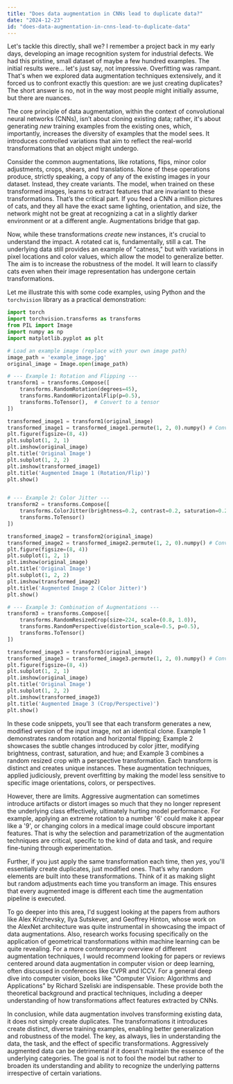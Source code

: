 ```yaml
---
title: "Does data augmentation in CNNs lead to duplicate data?"
date: "2024-12-23"
id: "does-data-augmentation-in-cnns-lead-to-duplicate-data"
---
```


Let's tackle this directly, shall we? I remember a project back in my early days, developing an image recognition system for industrial defects. We had this pristine, small dataset of maybe a few hundred examples. The initial results were… let's just say, not impressive. Overfitting was rampant. That's when we explored data augmentation techniques extensively, and it forced us to confront exactly this question: are we just creating duplicates? The short answer is no, not in the way most people might initially assume, but there are nuances.

The core principle of data augmentation, within the context of convolutional neural networks (CNNs), isn’t about cloning existing data; rather, it's about generating *new* training examples from the existing ones, which, importantly, increases the diversity of examples that the model sees. It introduces controlled variations that aim to reflect the real-world transformations that an object might undergo.

Consider the common augmentations, like rotations, flips, minor color adjustments, crops, shears, and translations. None of these operations produce, strictly speaking, a copy of any of the existing images in your dataset. Instead, they create variants. The model, when trained on these transformed images, learns to extract features that are invariant to these transformations. That’s the critical part. If you feed a CNN a million pictures of cats, and they all have the exact same lighting, orientation, and size, the network might not be great at recognizing a cat in a slightly darker environment or at a different angle. Augmentations bridge that gap.

Now, while these transformations *create* new instances, it's crucial to understand the impact. A rotated cat is, fundamentally, still a cat. The underlying data still provides an example of "catness," but with variations in pixel locations and color values, which allow the model to generalize better. The aim is to increase the robustness of the model. It will learn to classify cats even when their image representation has undergone certain transformations.

Let me illustrate this with some code examples, using Python and the `torchvision` library as a practical demonstration:

```python
import torch
import torchvision.transforms as transforms
from PIL import Image
import numpy as np
import matplotlib.pyplot as plt

# Load an example image (replace with your own image path)
image_path = 'example_image.jpg'
original_image = Image.open(image_path)

# --- Example 1: Rotation and Flipping ---
transform1 = transforms.Compose([
    transforms.RandomRotation(degrees=45),
    transforms.RandomHorizontalFlip(p=0.5),
    transforms.ToTensor(),  # Convert to a tensor
])

transformed_image1 = transform1(original_image)
transformed_image1 = transformed_image1.permute(1, 2, 0).numpy() # Convert from (C,H,W) to (H,W,C) for plotting
plt.figure(figsize=(8, 4))
plt.subplot(1, 2, 1)
plt.imshow(original_image)
plt.title('Original Image')
plt.subplot(1, 2, 2)
plt.imshow(transformed_image1)
plt.title('Augmented Image 1 (Rotation/Flip)')
plt.show()


# --- Example 2: Color Jitter ---
transform2 = transforms.Compose([
    transforms.ColorJitter(brightness=0.2, contrast=0.2, saturation=0.2, hue=0.1),
    transforms.ToTensor()
])

transformed_image2 = transform2(original_image)
transformed_image2 = transformed_image2.permute(1, 2, 0).numpy() # Convert from (C,H,W) to (H,W,C) for plotting
plt.figure(figsize=(8, 4))
plt.subplot(1, 2, 1)
plt.imshow(original_image)
plt.title('Original Image')
plt.subplot(1, 2, 2)
plt.imshow(transformed_image2)
plt.title('Augmented Image 2 (Color Jitter)')
plt.show()

# --- Example 3: Combination of Augmentations ---
transform3 = transforms.Compose([
    transforms.RandomResizedCrop(size=224, scale=(0.8, 1.0)),
    transforms.RandomPerspective(distortion_scale=0.5, p=0.5),
    transforms.ToTensor()
])

transformed_image3 = transform3(original_image)
transformed_image3 = transformed_image3.permute(1, 2, 0).numpy() # Convert from (C,H,W) to (H,W,C) for plotting
plt.figure(figsize=(8, 4))
plt.subplot(1, 2, 1)
plt.imshow(original_image)
plt.title('Original Image')
plt.subplot(1, 2, 2)
plt.imshow(transformed_image3)
plt.title('Augmented Image 3 (Crop/Perspective)')
plt.show()
```

In these code snippets, you’ll see that each transform generates a new, modified version of the input image, not an identical clone. Example 1 demonstrates random rotation and horizontal flipping; Example 2 showcases the subtle changes introduced by color jitter, modifying brightness, contrast, saturation, and hue; and Example 3 combines a random resized crop with a perspective transformation. Each transform is distinct and creates unique instances. These augmentation techniques, applied judiciously, prevent overfitting by making the model less sensitive to specific image orientations, colors, or perspectives.

However, there are limits. Aggressive augmentation can sometimes introduce artifacts or distort images so much that they no longer represent the underlying class effectively, ultimately hurting model performance. For example, applying an extreme rotation to a number '6' could make it appear like a '9', or changing colors in a medical image could obscure important features. That is why the selection and parametrization of the augmentation techniques are critical, specific to the kind of data and task, and require fine-tuning through experimentation.

Further, if you just apply the same transformation each time, then *yes*, you'll essentially create duplicates, just modified ones. That’s why random elements are built into these transformations. Think of it as making slight but random adjustments each time you transform an image. This ensures that every augmented image is different each time the augmentation pipeline is executed.

To go deeper into this area, I'd suggest looking at the papers from authors like Alex Krizhevsky, Ilya Sutskever, and Geoffrey Hinton, whose work on the AlexNet architecture was quite instrumental in showcasing the impact of data augmentations. Also, research works focusing specifically on the application of geometrical transformations within machine learning can be quite revealing. For a more contemporary overview of different augmentation techniques, I would recommend looking for papers or reviews centered around data augmentation in computer vision or deep learning, often discussed in conferences like CVPR and ICCV. For a general deep dive into computer vision, books like "Computer Vision: Algorithms and Applications" by Richard Szeliski are indispensable. These provide both the theoretical background and practical techniques, including a deeper understanding of how transformations affect features extracted by CNNs.

In conclusion, while data augmentation involves transforming existing data, it does not simply create duplicates. The transformations it introduces create distinct, diverse training examples, enabling better generalization and robustness of the model. The key, as always, lies in understanding the data, the task, and the effect of specific transformations. Aggressively augmented data can be detrimental if it doesn't maintain the essence of the underlying categories. The goal is not to fool the model but rather to broaden its understanding and ability to recognize the underlying patterns irrespective of certain variations.
